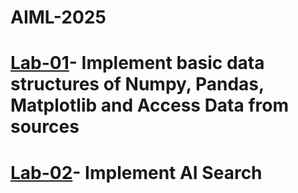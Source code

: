 # AIML-2025
# [Lab-01](https://colab.research.google.com/drive/1uKQzbPdfjjalbl07VkXOO854pdOR4I3t#scrollTo=jl3X3LXeVD30)- Implement basic data structures of Numpy, Pandas, Matplotlib and Access Data from sources
# [Lab-02]()- Implement AI Search
